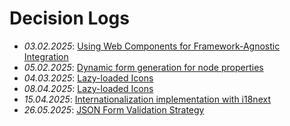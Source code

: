 # Decision Logs

- _03.02.2025_: [Using Web Components for Framework-Agnostic Integration](./apps/frontend/src/web-component-wrapper.decision-log.md)
- _05.02.2025_: [Dynamic form generation for node properties](./apps/frontend/src/app/features/json-form/form-generation.decision-log.md)
- _04.03.2025_: [Lazy-loaded Icons](./apps/icons/lazy-loaded-icons-04-03-2025.decision-log.md)
- _08.04.2025_: [Lazy-loaded Icons](./apps/icons/lazy-loaded-icons-08-04-2025.decision-log.md)
- _15.04.2025_: [Internationalization implementation with i18next](./apps/frontend/src/app/i18n/i18next.decision-log.md)
- _26.05.2025_: [JSON Form Validation Strategy](./apps/frontend/src/app/features/json-form/form-validation.decision-log.md)